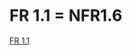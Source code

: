 # FR 1.1 = NFR1.6
[FR 1.1](https://raw.githubusercontent.com/oleksandrblazhko/ai201-stanko/ai201-stanko_with_laboratory_work_3/1-SoftwareRequirements/1.4-FuncNonFuncRequirements/1.4.4-NFRUserInterfaceOUTPUT/FR%201.1.jpg)
